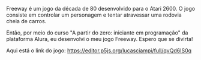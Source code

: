 Freeway é um jogo da década de 80 desenvolvido para o Atari 2600. O jogo consiste em controlar um personagem e tentar atravessar uma rodovia cheia de carros. 

Então, por meio do curso "A partir do zero: iniciante em programação" da plataforma Alura, eu desenvolvi o meu jogo Freeway. Espero que se divirta! 

Aqui está o link do jogo: https://editor.p5js.org/lucasciampi/full/qvQd6IS0q
